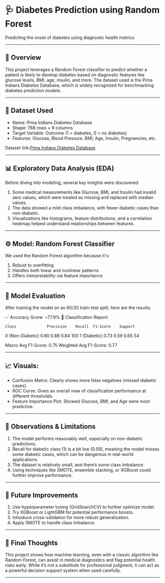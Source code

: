 # 🩺 Diabetes Prediction using Random Forest

Predicting the onset of diabetes using diagnostic health metrics

---------------------------------------------------------------------------------------------------------------------

## 📌 Overview

This project leverages a Random Forest classifier to predict whether a patient is likely to develop diabetes based
on diagnostic features like glucose levels, BMI, age, insulin, and more. The dataset used is the Pima Indians 
Diabetes Database, which is widely recognized for benchmarking diabetes prediction models.

---------------------------------------------------------------------------------------------------------------------

## 📂 Dataset Used

- Name: Pima Indians Diabetes Database
- Shape: 768 rows × 9 columns
- Target Variable: Outcome (1 = diabetes, 0 = no diabetes)
- Features: Glucose, Blood Pressure, BMI, Age, Insulin, Pregnancies, etc.

Dataset link:[Pima Indians Diabetes Database](https://www.kaggle.com/datasets/uciml/pima-indians-diabetes-database)

----------------------------------------------------------------------------------------------------------------------

## 📊 Exploratory Data Analysis (EDA)

Before diving into modeling, several key insights were discovered:

1. Some medical measurements like Glucose, BMI, and Insulin had invalid zero values, which were treated as missing and
replaced with median values.
2. The data showed a mild class imbalance, with fewer diabetic cases than non-diabetic.
3. Visualizations like histograms, feature distributions, and a correlation heatmap helped understand relationships
between features.

------------------------------------------------------------------------------------------------------------------------

## ⚙️ Model: Random Forest Classifier

We used the Random Forest algorithm because it's:

1. Robust to overfitting
2. Handles both linear and nonlinear patterns
3. Offers interpretability via feature importance

-------------------------------------------------------------------------------------------------------------------------

## 🧪 Model Evaluation

After training the model on an 80/20 train-test split, here are the results:

✅ Accuracy Score: ~77.9%
📄 Classification Report:

    Class	           Precision	Recall	F1-Score	Support
0 (Non-Diabetic)	    0.80	     0.88	   0.84	     100
1 (Diabetic)	        0.73	     0.59	   0.65	     54

Macro Avg F1-Score: 0.75
Weighted Avg F1-Score: 0.77

------------------------------------------------------------------------------------------------------------------------

## 📈 Visuals:

- Confusion Matrix: Clearly shows more false negatives (missed diabetic cases).
- ROC Curve: Gives an overall view of classification performance at different thresholds.
- Feature Importance Plot: Showed Glucose, BMI, and Age were most predictive.

-------------------------------------------------------------------------------------------------------------------------

## 🤔 Observations & Limitations

1. The model performs reasonably well, especially on non-diabetic predictions.
2. Recall for diabetic class (1) is a bit low (0.59), meaning the model misses some diabetic cases, which can be dangerous
in real-world applications.
3. The dataset is relatively small, and there’s some class imbalance.
4. Using techniques like SMOTE, ensemble stacking, or XGBoost could further improve performance.

--------------------------------------------------------------------------------------------------------------------------

## 🚀 Future Improvements

1. Use hyperparameter tuning (GridSearchCV) to further optimize model.
2. Try XGBoost or LightGBM for potential performance boosts.
3. Introduce cross-validation for more robust generalization.
4. Apply SMOTE to handle class imbalance.

----------------------------------------------------------------------------------------------------------------------------

## 🙌 Final Thoughts

This project shows how machine learning, even with a classic algorithm like Random Forest, can assist in medical diagnostics
and flag potential health risks early. While it’s not a substitute for professional judgment, it can act as a powerful
decision support system when used carefully.

-----------------------------------------------------------------------------------------------------------------------------

